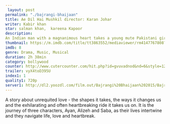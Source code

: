```yaml
---
 layout: post 
permalink: "./bajrangi-bhaijaan" 
title: Ae Dil Hai Mushkil director: Karan Johar 
writer: Kabir khan
star: salman khan,  kareena Kapoor
description: 
An Indian man with a magnanimous heart takes a young mute Pakistani girl back to her homeland to reunite her with her family.
thumbnail: https://m.imdb.com/title/tt3863552/mediaviewer/rm4147767808?ref_=m_tt_ov_i
imdb: 8
genre: Drama, Music, Musical 
duration: 2h 38min 
category: bollywood 
counter: http://www.cutercounter.com/hit.php?id=gvuvadnod&nd=6&style=125 
trailer: vyX4toD395U
index1: 1 
quality1: 720p 
server1: http://dl2.yoozdl.com/film.out/Bajrangi%20Bhaijaan%202015/Bajrangi%20Bhaijaan%202015.720p.Farsi.mkv
--- 
```

A story about unrequited love - the shapes it takes, the ways it changes us and the exhilarating and often heartbreaking ride it takes us on. It is the journey of three characters, Ayan, Alizeh and Saba, as their lives intertwine and they navigate life, love and heartbreak.